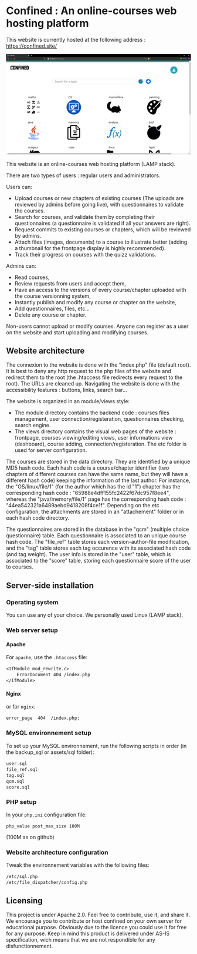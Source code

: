 # Confined : An online-courses web hosting platform



This website is currently hosted at the following address : https://confined.site/

![frontpage](/assets/frontpage.PNG)

This website is an online-courses web hosting platform (LAMP stack).

There are two types of users : regular users and administrators.

Users can:
* Upload courses or new chapters of existing courses (The uploads are reviewed by admins before going live), with questionnaires to validate the courses.
* Search for courses, and validate them by completing their questionnaires (a questionnaire is validated if all your answers are right).
* Request commits to existing courses or chapters, which will be reviewed by admins.
* Attach files (images, documents) to a course to illustrate better (adding a thumbnail for the frontpage display is highly recommended).
* Track their progress on courses with the quizz validations.

Admins can:
* Read courses,
* Review requests from users and accept them,
* Have an access to the versions of every course/chapter uploaded with the course versionning system,
* Instantly publish and modify any course or chapter on the website,
* Add questionnaires, files, etc...
* Delete any course or chapter.

Non-users cannot upload or modify courses. Anyone can register as a user on the website and start uploading and modifying courses.


## Website architecture


The connexion to the website is done with the "index.php" file (default root). It is best to deny any http request to the php files of the website and redirect them to the root (the .htaccess file redirects every request to the root). The URLs are cleaned up. Navigating the website is done with the accessibility features : buttons, links, search bar...

The website is organized in an module/views style: 
* The module directory contains the backend code : courses files management, user connection/registeration, questionnaires checking, search engine.
* The views directory contains the visual web pages of the website : frontpage, courses viewing/editing views, user informations view (dashboard), course adding, connection/registeration.
The etc folder is used for server configuration.

The courses are stored in the data directory. They are identified by a unique MD5 hash code. Each hash code is a course/chapter identifier (two chapters of different courses can have the same name, but they will have a different hash code) keeping the information of the last author. For instance, the "OS/linux/file/1" (for the author which has the id "1") chapter has the corresponding hash code : "65988e4dff155fc2422f67dc957f8ee4", whereas the "java/memory/file/1" page has the corresponding hash code : "44ea542321a6489aebd9418208f4ce1f".
Depending on the etc configuration, the attachments are stored in an "attachement" folder or in each hash code directory.

The questionnaires are stored in the database in the "qcm" (multiple choice questionnaire) table. Each questionnaire is associated to an unique course hash code.
The "file_ref" table stores each version-author-file modification, and the "tag" table stores each tag occurence with its associated hash code (and tag weight).
The user info is stored in the "user" table, which is associated to the "score" table, storing each questionnaire score of the user to courses.


## Server-side installation


### Operating system

You can use any of your choice. We personally used Linux (LAMP stack).

### Web server setup

#### Apache
For `apache`, use the `.htaccess` file:
```
<IfModule mod_rewrite.c>
    ErrorDocument 404 /index.php
</IfModule>
```
#### Nginx
or for `nginx`:
```
error_page  404  /index.php;
```

### MySQL environnement setup

To set up your MySQL environnement, run the following scripts in order (in the backup_sql or assets/sql folder):
```
user.sql
file_ref.sql
tag.sql
qcm.sql
score.sql
```

### PHP setup

In your `php.ini` configuration file:

```
php_value post_max_size 100M
```
(100M as on github)

### Website architecture configuration

Tweak the environnement variables with the following files:
```
/etc/sql.php
/etc/file_dispatcher/config.php
```


## Licensing

This project is under Apache 2.0. Feel free to contribute, use it, and share it. We encourage you to contribute or host confined on your own server for educational purpose. Obviously due to the licence you could use it for free for any purpose. Keep in mind this product is delivered under AS-IS specification, wich means that we are not respondible for any disfunctionnement.
